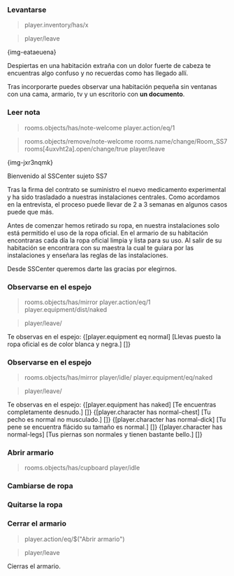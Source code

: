 

### Levantarse
> player.inventory/has/x

> player/leave

{img-eataeuena}

Despiertas en una habitación extraña con un dolor fuerte de cabeza te encuentras algo confuso y no recuerdas como has llegado allí.

Tras incorporarte puedes observar una habitación pequeña sin ventanas con una cama, armario, tv y un escritorio con <b>un documento</b>.

### Leer nota
> rooms.objects/has/note-welcome
> player.action/eq/1

>rooms.objects/remove/note-welcome
>rooms.name/change/Room_SS7
>rooms[4uxvht2a].open/change/true
>player/leave

{img-jxr3nqmk}

Bienvenido al SSCenter sujeto SS7

Tras la firma del contrato se suministro el nuevo medicamento experimental y ha sido trasladado a nuestras instalaciones centrales. 
Como acordamos en la entrevista, el proceso puede llevar de 2 a 3 semanas en algunos casos puede que más. 

Antes de comenzar hemos retirado su ropa, en nuestra instalaciones solo está permitido el uso de la ropa oficial.
En el armario de su habitación encontraras cada día la ropa oficial limpia y lista para su uso. Al salir de su habitación se encontrara con su maestra la cual te guiara por las instalaciones y enseñara las reglas de las instalaciones.

Desde SSCenter queremos darte las gracias por elegirnos.

### Observarse en el espejo
>rooms.objects/has/mirror
>player.action/eq/1
>player.equipment/dist/naked

>player/leave/

Te observas en el espejo:
{[player.equipment eq normal] [Llevas puesto la ropa oficial es de color blanca y negra.] []}

### Observarse en el espejo
>rooms.objects/has/mirror
>player/idle/
>player.equipment/eq/naked

>player/leave/

Te observas en el espejo:
{[player.equipment has naked] [Te encuentras completamente desnudo.] []}
{[player.character has normal-chest] [Tu pecho es normal no musculado.] []}
{[player.character has normal-dick] [Tu pene se encuentra flácido su tamaño es normal.] []}
{[player.character has normal-legs] [Tus piernas son normales y tienen bastante bello.] []}

### Abrir armario
>rooms.objects/has/cupboard
>player/idle

### Cambiarse de ropa

### Quitarse la ropa

### Cerrar el armario
>player.action/eq/$("Abrir armario")

>player/leave

Cierras el armario.
 
<!--stackedit_data:
eyJoaXN0b3J5IjpbLTEzMzAyMDQzMzQsLTYzNzcwNzY4Nl19
-->

